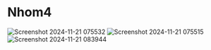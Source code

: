 # Nhom4
![Screenshot 2024-11-21 075532](https://github.com/user-attachments/assets/9a45e76f-5d72-4200-b45d-6fb603cb0980)
![Screenshot 2024-11-21 075515](https://github.com/user-attachments/assets/20da0444-aa4a-4df2-8e1a-e9f6b2de02c4)
![Screenshot 2024-11-21 083944](https://github.com/user-attachments/assets/6053027b-3261-4cd0-a9e7-fdbe7b7cbd76)
